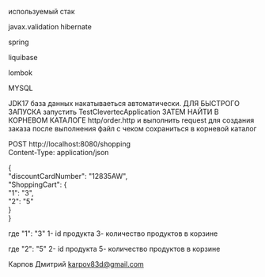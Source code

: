 используемый стак

javax.validation
hibernate

spring

liquibase

lombok

MYSQL

JDK17
база данных накатываеться автоматически.
ДЛЯ БЫСТРОГО ЗАПУСКА запустить TestClevertecApplication ЗАТЕМ НАЙТИ В
КОРНЕВОМ КАТАЛОГЕ http/order.http и выполнить request для создания заказа
после выполнения файл с чеком сохраниться в корневой каталог


POST http://localhost:8080/shopping  
Content-Type: application/json  

{  
"discountCardNumber": "12835AW",         
"ShoppingCart": {  
"1": "3",   
"2": "5"  
}  
}

  где  "1": "3"   1- id продукта  3- количество продуктов в корзине
  
 где  "2": "5"   2- id продукта  5- количество продуктов в корзине


   Карпов Дмитрий karpov83d@gmail.com
